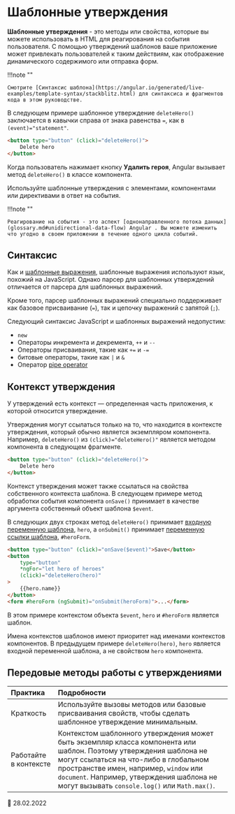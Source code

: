 # Шаблонные утверждения

**Шаблонные утверждения** - это методы или свойства, которые вы можете использовать в HTML для реагирования на события пользователя. С помощью утверждений шаблонов ваше приложение может привлекать пользователей к таким действиям, как отображение динамического содержимого или отправка форм.

!!!note ""

    Смотрите [Синтаксис шаблона](https://angular.io/generated/live-examples/template-syntax/stackblitz.html) для синтаксиса и фрагментов кода в этом руководстве.

В следующем примере шаблонное утверждение `deleteHero()` заключается в кавычки справа от знака равенства `=`, как в `(event)="statement"`.

```html
<button type="button" (click)="deleteHero()">
    Delete hero
</button>
```

Когда пользователь нажимает кнопку **Удалить героя**, Angular вызывает метод `deleteHero()` в классе компонента.

Используйте шаблонные утверждения с элементами, компонентами или директивами в ответ на события.

!!!note ""

    Реагирование на события - это аспект [однонаправленного потока данных](glossary.md#unidirectional-data-flow) Angular . Вы можете изменить что угодно в своем приложении в течение одного цикла событий.

## Синтаксис

Как и [шаблонные выражения](interpolation.md), шаблонные выражения используют язык, похожий на JavaScript. Однако парсер для шаблонных утверждений отличается от парсера для шаблонных выражений.

Кроме того, парсер шаблонных выражений специально поддерживает как базовое присваивание (`=`), так и цепочку выражений с запятой (`;`).

Следующий синтаксис JavaScript и шаблонных выражений недопустим:

-   `new`
-   Операторы инкремента и декремента, `++` и `--`
-   Операторы присваивания, такие как `+=` и `-=`
-   битовые операторы, такие как `|` и `&`
-   Оператор [pipe operator](pipes.md)

## Контекст утверждения

У утверждений есть контекст &mdash; определенная часть приложения, к которой относится утверждение.

Утверждения могут ссылаться только на то, что находится в контексте утверждения, который обычно является экземпляром компонента. Например, `deleteHero()` из `(click)="deleteHero()"` является методом компонента в следующем фрагменте.

```html
<button type="button" (click)="deleteHero()">
    Delete hero
</button>
```

Контекст утверждения может также ссылаться на свойства собственного контекста шаблона. В следующем примере метод обработки события компонента `onSave()` принимает в качестве аргумента собственный объект шаблона `$event`.

В следующих двух строках метод `deleteHero()` принимает [входную переменную шаблона](structural-directives.md#shorthand), `hero`, а `onSubmit()` принимает [переменную ссылки шаблона](template-reference-variables.md), `#heroForm`.

```html
<button type="button" (click)="onSave($event)">Save</button>
<button
    type="button"
    *ngFor="let hero of heroes"
    (click)="deleteHero(hero)"
>
    {{hero.name}}
</button>
<form #heroForm (ngSubmit)="onSubmit(heroForm)">...</form>
```

В этом примере контекстом объекта `$event`, `hero` и `#heroForm` является шаблон.

Имена контекстов шаблонов имеют приоритет над именами контекстов компонентов. В предыдущем примере `deleteHero(hero)`, `hero` является входной переменной шаблона, а не свойством `hero` компонента.

## Передовые методы работы с утверждениями

| Практика              | Подробности                                                                                                                                                                                                                                                                                          |
| :-------------------- | :--------------------------------------------------------------------------------------------------------------------------------------------------------------------------------------------------------------------------------------------------------------------------------------------------- |
| Краткость             | Используйте вызовы методов или базовые присваивания свойств, чтобы сделать шаблонное утверждение минимальным.                                                                                                                                                                                        |
| Работайте в контексте | Контекстом шаблонного утверждения может быть экземпляр класса компонента или шаблон. Поэтому утверждения шаблона не могут ссылаться на что-либо в глобальном пространстве имен, например, `window` или `document`. Например, утверждения шаблона не могут вызывать `console.log()` или `Math.max()`. |

:date: 28.02.2022
